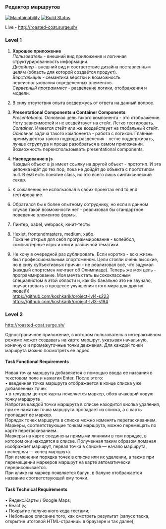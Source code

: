 ### Редактор маршрутов 

[![Maintainability](https://api.codeclimate.com/v1/badges/28994650638c321ed7e0/maintainability)](https://codeclimate.com/github/koshkarik/funbox-test-map/maintainability) [![Build Status](https://travis-ci.org/koshkarik/funbox-test-map.svg?branch=master)](https://travis-ci.org/koshkarik/funbox-test-map)  

Live - http://roasted-coat.surge.sh/

### Level 1  
1. **Хорошее приложение**  
  *Пользователь* - внешний вид приложения и логичная структурированность информации.  
  *Дизайнер* - внешний вид и соответствие дизайна поставленным целям (область для которой создаётся продукт).  
  *Верстальщик* - семантика вёрстки и возможность переиспользования определенных элементов.  
  *Серверный программист* - разделение логики, отображения и модели.  

2. В силу отсутствия опыта воздержусь от ответа на данный вопрос.  

3. **Presentational Сomponents и Сontainer Сomponents**  
  *Presentational*. Основная цель такого компонента - это отображение. Нету зависимостей и не воздейтвует на стейт. Легко тестировать.  
  *Container*. Имеется стейт или же воздействует на глобальный стейт. Основная задача такого компонента - работа с логикой.  Главные преимущества такого подхода разделения - легче поддерживать, лучше структура и проще разобраться в самом приложении. Возможность переиспользоывать presentational components.

4. **Наследование в js**  
  Каждый объект в js имеет ссылку на другой объект - прототип. И эта цепочка идёт до тех пор, пока не дойдёт до объекта с прототипом null. В es6 есть понятие class, но это всего лишь синтаксический сахар.  

5. К сожалению не использовал в своих проектах end to end тестирование.  

6. Обратился бы к более опытному сотруднику, но если в данном случае такой возможности нет - реализовал бы стандартное поведение элементов формы.  

7. Линтер, babel, webpack, юнит-тесты.  

8. Hexlet, frontendmasters, medium, хабр.  
  Пока не открыл для себя программирование - волейбол, компьютерные игры и книги различной тематики.  

9. Не хочу в очередной раз дублировать. Если коротко - всю жизнь был профессиональным спортсменом. Цели стояли очень высокие, но в силу субъективных причин - не реализовал всё, что задумал (каждый спортсмен мечтает об Олимпиаде). Теперь же моя цель - программирование. Моя мечта стать высококлассным специалистом в этой области и, как бы банально это не звучало, поучаствовать в процессе улучшения этого мира для других людей))  
  https://github.com/koshkarik/project-lvl4-s223  
  https://github.com/koshkarik/project-lvl3-s194  

### Level 2

http://roasted-coat.surge.sh/

Одностраничное приложение, в котором пользователь в интерактивном режиме может создавать на карте маршрут, указывая начальную, конечную и промежуточные точки движения. Для каждой точки маршрута можно посмотреть ее адрес.  

#### Task Functional Requirements  

Новая точка маршрута добавляется с помощью ввода ее названия в текстовом поле и нажатия Enter. После этого:  
  • введенная точка маршрута отображается в конце списка уже добавленных точек    
  • в текущем центре карты появляется маркер, обозначающий новую точку маршрута  
Напротив каждой точки маршрута в списке находится кнопка удаления, при ее нажатии точка маршрута пропадает из списка, а с карты пропадает ее маркер.  
Порядок точек маршрута в списке можно изменять перетаскиванием.  
Маркеры, соответствующие точкам маршрута, можно перемещать по карте перетаскиванием.  
Маркеры на карте соединены прямыми линиями в том порядке, в котором они находятся в списке. Полученная таким образом ломаная изображает маршрут, первая точка в списке — начало маршрута, последняя — конец маршрута.  
При изменении порядка точек в списке или их удалении, а также при перемещении маркеров маршрут на карте автоматически перерисовывается.  
При клике на маркер появляется балун, в балуне отображается название соответствующей ему точки.  

#### Task Technical Requirements  
• Яндекс.Карты / Google Maps;  
• React.js;  
• Покрытие полученного кода тестами;  
• Небольшое описание того, как смотреть результат (запуск таска, открытие итоговой HTML-страницы в браузере и так далее);

